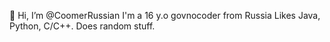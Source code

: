 👋 Hi, I’m @CoomerRussian
I'm a 16 y.o govnocoder from Russia
Likes Java, Python, C/C++.
Does random stuff.

<!---
CoomerRussian/CoomerRussian is a ✨ special ✨ repository because its `README.md` (this file) appears on your GitHub profile.
You can click the Preview link to take a look at your changes.
--->
